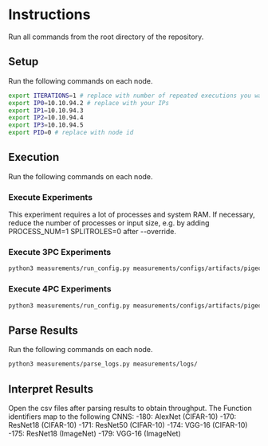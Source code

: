 # Instructions

Run all commands from the root directory of the repository.

## Setup

Run the following commands on each node.

```sh
export ITERATIONS=1 # replace with number of repeated executions you want to run
export IP0=10.10.94.2 # replace with your IPs
export IP1=10.10.94.3
export IP2=10.10.94.4
export IP3=10.10.94.5
export PID=0 # replace with node id
```

## Execution

Run the following commands on each node.

### Execute Experiments
This experiment requires a lot of processes and system RAM. If necessary, reduce the number of processes or input size, e.g. by adding PROCESS_NUM=1 SPLITROLES=0 after --override.

### Execute 3PC Experiments

```sh
python3 measurements/run_config.py measurements/configs/artifacts/pigeon/table4/table4.conf -i $ITERATIONS -a $IP0 -b $IP1 -c $IP2 -p $PID --override PROTOCOL=5 
```

### Execute 4PC Experiments
```sh
python3 measurements/run_config.py measurements/configs/artifacts/pigeon/table8 -i $ITERATIONS -a $IP0 -b $IP1 -c $IP2 -p $PID --override PROTOCOL=12 
```


## Parse Results

Run the following commands on each node.

```sh
python3 measurements/parse_logs.py measurements/logs/
```

## Interpret Results

Open the csv files after parsing results to obtain throughput. The Function identifiers map to the following CNNS:
-180: AlexNet (CIFAR-10)
-170: ResNet18 (CIFAR-10)
-171: ResNet50 (CIFAR-10)
-174: VGG-16 (CIFAR-10)
-175: ResNet18 (ImageNet)
-179: VGG-16 (ImageNet)

